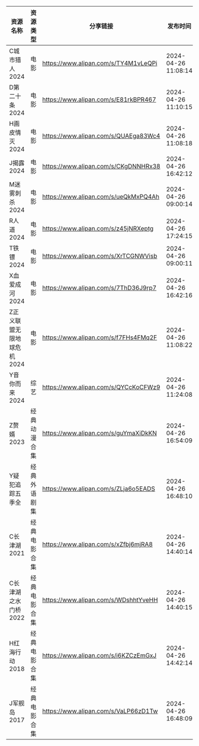 | 资源名称            | 资源类型   | 分享链接                                 | 发布时间                |
| --------------- | ------ | ------------------------------------ | ------------------- |
| C城市猎人2024       | 电影     | https://www.alipan.com/s/TY4M1vLeQPi | 2024-04-26 11:08:14 |
| D第二十条2024       | 电影     | https://www.alipan.com/s/E81rkBPR467 | 2024-04-26 11:10:15 |
| H画皮情灭2024       | 电影     | https://www.alipan.com/s/QUAEga83Wc4 | 2024-04-26 11:08:18 |
| J揭露2024         | 电影     | https://www.alipan.com/s/CKgDNNHRx38 | 2024-04-26 16:42:12 |
| M迷雾刺杀2024       | 电影     | https://www.alipan.com/s/ueQkMxPQ4Ah | 2024-04-26 09:00:14 |
| R人道2024         | 电影     | https://www.alipan.com/s/z45jNRXeptg | 2024-04-26 17:24:15 |
| T铁镖2024         | 电影     | https://www.alipan.com/s/XrTCGNWVisb | 2024-04-26 09:00:11 |
| X血爱成河2024       | 电影     | https://www.alipan.com/s/7ThD36J9rp7 | 2024-04-26 16:42:16 |
| Z正义联盟无限地球危机2024 | 电影     | https://www.alipan.com/s/f7FHs4FMq2F | 2024-04-26 11:08:22 |
| Y音你而来2024       | 综艺     | https://www.alipan.com/s/QYCcKoCFWz9 | 2024-04-26 11:24:08 |
| Z赘婿2023         | 经典动漫合集 | https://www.alipan.com/s/guYmaXiDkKN | 2024-04-26 16:54:09 |
| Y疑犯追踪五季全        | 经典外语剧集 | https://www.alipan.com/s/ZLja6o5EADS | 2024-04-26 16:48:10 |
| C长津湖2021        | 经典电影合集 | https://www.alipan.com/s/xZfbj6mjRA8 | 2024-04-26 14:40:14 |
| C长津湖之水门桥2022    | 经典电影合集 | https://www.alipan.com/s/WDshhtYveHH | 2024-04-26 14:40:15 |
| H红海行动2018       | 经典电影合集 | https://www.alipan.com/s/i6KZCzEmGxJ | 2024-04-26 14:42:14 |
| J军舰岛2017        | 经典电影合集 | https://www.alipan.com/s/VaLP66zD1Tw | 2024-04-26 16:48:09 |
